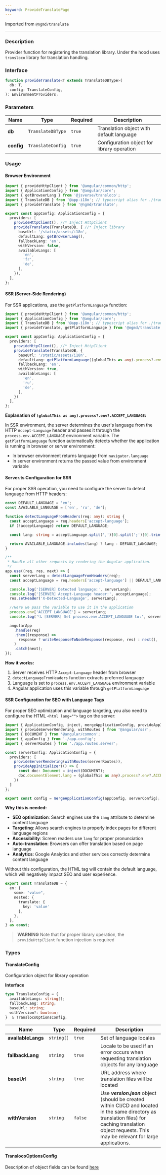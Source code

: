 ```yaml
---
keyword: ProvideTranslatePage
---
```


Imported from `@ngmd/translate`

---

### Description

Provider function for registering the translation library. Under the hood uses `transloco` library for translation handling.

### Interface

```ts
function provideTranslate<T extends TranslateDBType>(
  db: T,
  config: TranslateConfig,
): EnvironmentProviders;
```

### Parameters

| Name | Type | Required | Description |
|------|------|---------|-------------|
| **db** | `TranslateDBType` | `true` | Translation object with default language |
| **config** | `TranslateConfig` | `true` | Configuration object for library operation |

### Usage

#### Browser Environment

```ts name="app.config.ts" group="use-provider"
import { provideHttpClient } from '@angular/common/http';
import { ApplicationConfig } from '@angular/core';
import { getBrowserLang } from '@jsverse/transloco';
import { TranslateDB } from '@app-i18n'; // typescript alias for ./translate/index.ts
import { provideTranslate } from '@ngmd/translate';

export const appConfig: ApplicationConfig = {
  providers: [
    provideHttpClient(), //* Inject HttpClient
    provideTranslate(TranslateDB, { //* Inject library
      baseUrl: '/static/assets/i18n',
      defaultLang: getBrowserLang(),
      fallbackLang: 'en',
      withVersion: false,
      availableLangs: [
        'en',
        'fr',
        'de',
      ],
    }),
  ],
};
```

#### SSR (Server-Side Rendering)

For SSR applications, use the `getPlatformLanguage` function:

```ts name="app.config.ts" group="use-provider-ssr"
import { provideHttpClient } from '@angular/common/http';
import { ApplicationConfig } from '@angular/core';
import { TranslateDB } from '@app-i18n'; // typescript alias for ./translate/index.ts
import { provideTranslate, getPlatformLanguage } from '@ngmd/translate';

export const appConfig: ApplicationConfig = {
  providers: [
    provideHttpClient(), //* Inject HttpClient
    provideTranslate(TranslateDB, {
      baseUrl: '/static/assets/i18n',
      defaultLang: getPlatformLanguage((globalThis as any).process?.env?.ACCEPT_LANGUAGE),
      fallbackLang: 'en',
      withVersion: true,
      availableLangs: [
        'en',
        'ru',
        'de',
      ],
    })
  ],
};
```

**Explanation of `(globalThis as any).process?.env?.ACCEPT_LANGUAGE`:**

In SSR environment, the server determines the user's language from the HTTP `Accept-Language` header and passes it through the `process.env.ACCEPT_LANGUAGE` environment variable. The `getPlatformLanguage` function automatically detects whether the application is running in browser or server environment:
- In browser environment returns language from `navigator.language`
- In server environment returns the passed value from environment variable

#### Server.ts Configuration for SSR

For proper SSR operation, you need to configure the server to detect language from HTTP headers:

```ts name="server.ts" group="server-ssr"
const DEFAULT_LANGUAGE = 'en';
const AVAILABLE_LANGUAGE = ['en', 'ru', 'de'];

function detectLanguageFromHeaders(req: any): string {
  const acceptLanguage = req.headers['accept-language'];
  if (!acceptLanguage) return DEFAULT_LANGUAGE;

  const lang: string = acceptLanguage.split(',')[0].split(';')[0].trim().split('-')[0];

  return AVAILABLE_LANGUAGE.includes(lang) ? lang : DEFAULT_LANGUAGE;
}

/**
 * Handle all other requests by rendering the Angular application.
 */
app.use((req, res, next) => {
  const serverLang = detectLanguageFromHeaders(req);
  const acceptLanguage = req.headers['accept-language'] || DEFAULT_LANGUAGE;

  console.log('[SERVER] Detected language:', serverLang);
  console.log('[SERVER] Accept-Language header:', acceptLanguage);
  res.setHeader('X-Detected-Language', serverLang);

  //Here we pass the variable to use it in the application
  process.env['ACCEPT_LANGUAGE'] = serverLang;
  console.log('🔍 [SERVER] Set process.env.ACCEPT_LANGUAGE to:', serverLang);

  angularApp
    .handle(req)
    .then((response) =>
      response ? writeResponseToNodeResponse(response, res) : next(),
    )
    .catch(next);
});
```

**How it works:**

1. Server receives HTTP `Accept-Language` header from browser
2. `detectLanguageFromHeaders` function extracts preferred language
3. Language is set to `process.env.ACCEPT_LANGUAGE` environment variable
4. Angular application uses this variable through `getPlatformLanguage`

#### SSR Configuration for SEO with Language Tags

For proper SEO optimization and language targeting, you also need to configure the HTML `<html lang="">` tag on the server:

```ts name="main.server.ts" group="server-config"
import { ApplicationConfig, inject, mergeApplicationConfig, provideAppInitializer } from '@angular/core';
import { provideServerRendering, withRoutes } from '@angular/ssr';
import { DOCUMENT } from '@angular/common';
import { appConfig } from './app.config';
import { serverRoutes } from './app.routes.server';

const serverConfig: ApplicationConfig = {
  providers: [
    provideServerRendering(withRoutes(serverRoutes)),
    provideAppInitializer(() => {
      const doc: Document = inject(DOCUMENT);
      doc.documentElement.lang = (globalThis as any).process?.env?.ACCEPT_LANGUAGE;
    })
  ]
};

export const config = mergeApplicationConfig(appConfig, serverConfig);
```

**Why this is needed:**

- **SEO optimization**: Search engines use the `lang` attribute to determine content language
- **Targeting**: Allows search engines to properly index pages for different language regions
- **Accessibility**: Screen readers use `lang` for proper pronunciation
- **Auto-translation**: Browsers can offer translation based on page language
- **Analytics**: Google Analytics and other services correctly determine content language

Without this configuration, the HTML tag will contain the default language, which will negatively impact SEO and user experience.

```ts name="./translate/index.ts" group="use-provider"
export const TranslateDB = {
  en: {
    some: "value",
    nested: {
      translate: {
        key: 'value'
      },
    },
  },
} as const; 
```

> **WARNING**
> Note that for proper library operation, the `provideHttpClient` function injection is required


### Types

#### TranslateConfig

Configuration object for library operation

**Interface**

```ts
type TranslateConfig = {
  availableLangs: string[];
  fallbackLang: string;
  baseUrl: string;
  withVersion?: boolean;
}  & TranslocoOptionsConfig;
```

| Name | Type | Required | Description |
|------|------|---------|-------------|
| **availableLangs** | `string[]` | `true` | Set of language locales |
| **fallbackLang** | `string` | `true` | Locale to be used if an error occurs when requesting translation objects for any language |
| **baseUrl** | `string` | `true` | URL address where translation files will be located |
| **withVersion** | `string` | `false` | Use ***version.json*** object (should be created within CI/CD and located in the same directory as translation files) for caching translation object requests. This may be relevant for large applications. |


#### TranslocoOptionsConfig

Description of object fields can be found [here](https://jsverse.gitbook.io/transloco/getting-started/config-options#fallbacklang)
